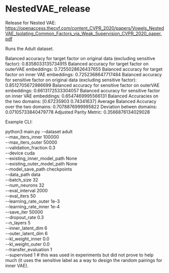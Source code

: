 # NestedVAE_release
Release for Nested VAE: https://openaccess.thecvf.com/content_CVPR_2020/papers/Vowels_NestedVAE_Isolating_Common_Factors_via_Weak_Supervision_CVPR_2020_paper.pdf

Runs the Adult dataset.

Balanced accuracy for target factor on original data (excluding sensitive factor): 0.8358033135734915
Balanced accuracy for target factor on outerVAE embeddings: 0.7255028626437655
Balanced accuracy for target factor on inner VAE embeddings: 0.7252368647717484
Balanced accuracy for sensitive factor on original data (excluding sensitive factor): 0.8512705672986699
Balanced accuracy for sensitive factor on outerVAE embeddings: 0.6613172533304057
Balanced accuracy for sensitive factor on inner VAE embeddings: 0.6547469995566131
Balanced Accuracies on the two domains: [0.67235903 0.74341637]
Average Balanced Accuracy over the two domains: 0.7078876999995822
Deviation betwen domains: 0.07105733840479778
Adjusted Parity Metric: 0.3566876134029028


Example CLI:

python3 main.py --dataset adult \
--max_iters_inner 100000 \
--max_iters_outer 50000 \
--validation_fraction 0.3 \
--device cuda \
--existing_inner_model_path  None \
--existing_outer_model_path  None \
--model_save_path checkpoints \
--data_path data \
--batch_size 32 \
--num_neurons 32 \
--eval_interval 2000 \
--eval_iters 50 \
--learning_rate_outer 1e-3 \
--learning_rate_inner 1e-4 \
--save_iter 50000 \
--dropout_rate 0.3 \
--n_layers 5 \
--inner_latent_dim 6 \
--outer_latent_dim 6  \
--kl_weight_inner 0.0 \
--kl_weight_outer 0.0 \
--transfer_evaluation 1 \
--supervised 1  # this was used in experiments but did not prove to help much (it uses the sensitive label as a way to design the random pairings for inner VAE).
